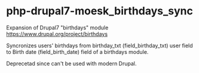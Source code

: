 # php-drupal7-moesk_birthdays_sync
Expansion of Drupal7 "birthdays" module https://www.drupal.org/project/birthdays 

Syncronizes users' birthdays from birthday_txt (field_birthday_txt) user field to Birth date (field_birth_date) field of a birthdays module.

Deprecetad since can't be used with modern Drupal.
